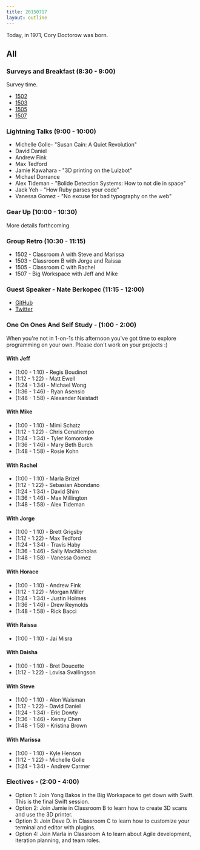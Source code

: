 ```yaml
---
title: 20150717
layout: outline
---
```


Today, in 1971, Cory Doctorow was born.

## All

### Surveys and Breakfast (8:30 - 9:00)

Survey time.

* [1502](https://docs.google.com/a/casimircreative.com/forms/d/1q1N_1DsboFRW_PIeUwB1lLGfp64LC8pkLY0LjN5OlDI/viewform)
* [1503](https://docs.google.com/a/casimircreative.com/forms/d/1y841CY1BpaDxtcpQy0TGf1jZQqlNNM1ZtuNNJ8525D8/viewform)
* [1505](https://docs.google.com/a/casimircreative.com/forms/d/10RF2sBc6Q9CFeTP8vFMY0UOXeFlcLIiI3URJwOdhOCc/viewform)
* [1507](https://docs.google.com/a/casimircreative.com/forms/d/1F5DBqbkZoUE21wl-A_VuboVrMERtpGJp7ogqCdh5eSw/viewform)

### Lightning Talks (9:00 - 10:00)

* Michelle Golle- "Susan Cain: A Quiet Revolution"
* David Daniel
* Andrew Fink
* Max Tedford
* Jamie Kawahara - "3D printing on the Lulzbot"
* Michael Dorrance
* Alex Tideman - "Bolide Detection Systems: How to not die in space"
* Jack Yeh - "How Ruby parses your code"
* Vanessa Gomez - "No excuse for bad typography on the web"

### Gear Up (10:00 - 10:30)

More details forthcoming.

### Group Retro (10:30 - 11:15)

* 1502 - Classroom A with Steve and Marissa
* 1503 - Classroom B with Jorge and Raissa
* 1505 - Classroom C with Rachel
* 1507 - Big Workspace with Jeff and Mike

### Guest Speaker - Nate Berkopec (11:15 - 12:00)

* [GitHub](https://github.com/nateberkopec)
* [Twitter](https://twitter.com/nateberkopec)

### One On Ones And Self Study - (1:00 - 2:00)

When you're not in 1-on-1s this afternoon you've got time to explore programming
on your own. Please don't work on your projects :)

#### With Jeff

* (1:00 - 1:10) - Regis Boudinot
* (1:12 - 1:22) - Matt Ewell
* (1:24 - 1:34) - Michael Wong
* (1:36 - 1:46) - Ryan Asensio
* (1:48 - 1:58) - Alexander Naistadt

#### With Mike

* (1:00 - 1:10) - Mimi Schatz
* (1:12 - 1:22) - Chris Cenatiempo
* (1:24 - 1:34) - Tyler Komoroske
* (1:36 - 1:46) - Mary Beth Burch
* (1:48 - 1:58) - Rosie Kohn

#### With Rachel

* (1:00 - 1:10) - Marla Brizel
* (1:12 - 1:22) - Sebasian Abondano
* (1:24 - 1:34) - David Shim
* (1:36 - 1:46) - Max Millington
* (1:48 - 1:58) - Alex Tideman

#### With Jorge

* (1:00 - 1:10) - Brett Grigsby
* (1:12 - 1:22) - Max Tedford
* (1:24 - 1:34) - Travis Haby
* (1:36 - 1:46) - Sally MacNicholas
* (1:48 - 1:58) - Vanessa Gomez

#### With Horace

* (1:00 - 1:10) - Andrew Fink
* (1:12 - 1:22) - Morgan Miller
* (1:24 - 1:34) - Justin Holmes
* (1:36 - 1:46) - Drew Reynolds
* (1:48 - 1:58) - Rick Bacci

#### With Raissa

* (1:00 - 1:10) - Jai Misra

#### With Daisha

* (1:00 - 1:10) - Bret Doucette
* (1:12 - 1:22) - Lovisa Svallingson

#### With Steve

* (1:00 - 1:10) - Alon Waisman
* (1:12 - 1:22) - David Daniel
* (1:24 - 1:34) - Eric Dowty
* (1:36 - 1:46) - Kenny Chen
* (1:48 - 1:58) - Kristina Brown


#### With Marissa

* (1:00 - 1:10) - Kyle Henson
* (1:12 - 1:22) - Michelle Golle
* (1:24 - 1:34) - Andrew Carmer


### Electives - (2:00 - 4:00)

* Option 1: Join Yong Bakos in the Big Workspace to get down with Swift. This is the final Swift session.
* Option 2: Join Jamie in Classroom B to learn how to create 3D scans and use the 3D printer.
* Option 3: Join Dave D. in Classroom C to learn how to customize your terminal and editor with plugins.
* Option 4: Join Marla in Classroom A to learn about Agile development, iteration planning, and team roles.
